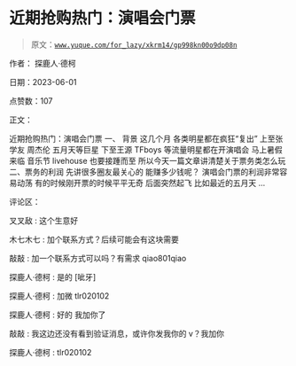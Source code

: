 # 近期抢购热门：演唱会门票

> 原文：[`www.yuque.com/for_lazy/xkrm14/gp998kn00o9dp08n`](https://www.yuque.com/for_lazy/xkrm14/gp998kn00o9dp08n)

作者： 探鹿人·德柯

日期：2023-06-01

点赞数：107

正文：

近期抢购热门：演唱会门票 一、 背景 这几个月 各类明星都在疯狂“复出” 上至张学友 周杰伦 五月天等巨星 下至王源 TFboys 等流量明星都在开演唱会 马上暑假来临 音乐节 livehouse 也要接踵而至 所以今天一篇文章讲清楚关于票务类怎么玩 二、票务的利润 先讲很多圈友最关心的 能赚多少钱呢？ 演唱会门票的利润非常容易动荡 有的时候刚开票的时候平平无奇 后面突然起飞 比如最近的五月天 ...

评论区：

叉叉敌 : 这个生意好

木七木七 : 加个联系方式？后续可能会有这块需要

敲敲 : 加一个联系方式可以吗？有需求 qiao801qiao

探鹿人·德柯 : 是的 [呲牙]

探鹿人·德柯 : 加微 tlr020102

探鹿人·德柯 : 好的 我加你了

敲敲 : 我这边还没有看到验证消息，或许你发我你的 v？我加你

探鹿人·德柯 : tlr020102

